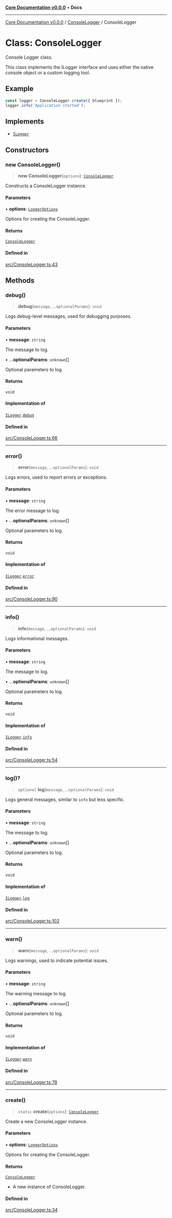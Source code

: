 [**Core Documentation v0.0.0**](../../README.md) • **Docs**

***

[Core Documentation v0.0.0](../../modules.md) / [ConsoleLogger](../README.md) / ConsoleLogger

# Class: ConsoleLogger

Console Logger class.

This class implements the ILogger interface and uses either the native console object or a custom logging tool.

## Example

```typescript
const logger = ConsoleLogger.create({ blueprint });
logger.info('Application started');
```

## Implements

- [`ILogger`](../../definitions/interfaces/ILogger.md)

## Constructors

### new ConsoleLogger()

> **new ConsoleLogger**(`options`): [`ConsoleLogger`](ConsoleLogger.md)

Constructs a ConsoleLogger instance.

#### Parameters

• **options**: [`LoggerOptions`](../interfaces/LoggerOptions.md)

Options for creating the ConsoleLogger.

#### Returns

[`ConsoleLogger`](ConsoleLogger.md)

#### Defined in

[src/ConsoleLogger.ts:43](https://github.com/stonemjs/core/blob/be89f756f02a94c320588453a86b3e95bc4e060f/src/ConsoleLogger.ts#L43)

## Methods

### debug()

> **debug**(`message`, ...`optionalParams`): `void`

Logs debug-level messages, used for debugging purposes.

#### Parameters

• **message**: `string`

The message to log.

• ...**optionalParams**: `unknown`[]

Optional parameters to log.

#### Returns

`void`

#### Implementation of

[`ILogger`](../../definitions/interfaces/ILogger.md).[`debug`](../../definitions/interfaces/ILogger.md#debug)

#### Defined in

[src/ConsoleLogger.ts:66](https://github.com/stonemjs/core/blob/be89f756f02a94c320588453a86b3e95bc4e060f/src/ConsoleLogger.ts#L66)

***

### error()

> **error**(`message`, ...`optionalParams`): `void`

Logs errors, used to report errors or exceptions.

#### Parameters

• **message**: `string`

The error message to log.

• ...**optionalParams**: `unknown`[]

Optional parameters to log.

#### Returns

`void`

#### Implementation of

[`ILogger`](../../definitions/interfaces/ILogger.md).[`error`](../../definitions/interfaces/ILogger.md#error)

#### Defined in

[src/ConsoleLogger.ts:90](https://github.com/stonemjs/core/blob/be89f756f02a94c320588453a86b3e95bc4e060f/src/ConsoleLogger.ts#L90)

***

### info()

> **info**(`message`, ...`optionalParams`): `void`

Logs informational messages.

#### Parameters

• **message**: `string`

The message to log.

• ...**optionalParams**: `unknown`[]

Optional parameters to log.

#### Returns

`void`

#### Implementation of

[`ILogger`](../../definitions/interfaces/ILogger.md).[`info`](../../definitions/interfaces/ILogger.md#info)

#### Defined in

[src/ConsoleLogger.ts:54](https://github.com/stonemjs/core/blob/be89f756f02a94c320588453a86b3e95bc4e060f/src/ConsoleLogger.ts#L54)

***

### log()?

> `optional` **log**(`message`, ...`optionalParams`): `void`

Logs general messages, similar to `info` but less specific.

#### Parameters

• **message**: `string`

The message to log.

• ...**optionalParams**: `unknown`[]

Optional parameters to log.

#### Returns

`void`

#### Implementation of

[`ILogger`](../../definitions/interfaces/ILogger.md).[`log`](../../definitions/interfaces/ILogger.md#log)

#### Defined in

[src/ConsoleLogger.ts:102](https://github.com/stonemjs/core/blob/be89f756f02a94c320588453a86b3e95bc4e060f/src/ConsoleLogger.ts#L102)

***

### warn()

> **warn**(`message`, ...`optionalParams`): `void`

Logs warnings, used to indicate potential issues.

#### Parameters

• **message**: `string`

The warning message to log.

• ...**optionalParams**: `unknown`[]

Optional parameters to log.

#### Returns

`void`

#### Implementation of

[`ILogger`](../../definitions/interfaces/ILogger.md).[`warn`](../../definitions/interfaces/ILogger.md#warn)

#### Defined in

[src/ConsoleLogger.ts:78](https://github.com/stonemjs/core/blob/be89f756f02a94c320588453a86b3e95bc4e060f/src/ConsoleLogger.ts#L78)

***

### create()

> `static` **create**(`options`): [`ConsoleLogger`](ConsoleLogger.md)

Create a new ConsoleLogger instance.

#### Parameters

• **options**: [`LoggerOptions`](../interfaces/LoggerOptions.md)

Options for creating the ConsoleLogger.

#### Returns

[`ConsoleLogger`](ConsoleLogger.md)

- A new instance of ConsoleLogger.

#### Defined in

[src/ConsoleLogger.ts:34](https://github.com/stonemjs/core/blob/be89f756f02a94c320588453a86b3e95bc4e060f/src/ConsoleLogger.ts#L34)
